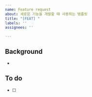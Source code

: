 ```yaml
---
name: Feature request
about: 새로운 기능을 개발할 때 사용하는 템플릿
title: "[FEAT] "
labels: ''
assignees: ''

---
```


## Background
-

## To do
- [ ]